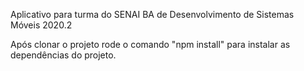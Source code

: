Aplicativo para turma do SENAI BA de Desenvolvimento de Sistemas Móveis 2020.2

Após clonar o projeto rode o comando "npm install" para instalar as dependências do projeto.
